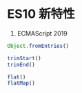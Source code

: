 # ES10 新特性

1. ECMAScript 2019

```js
Object.fromEntries()

trimStart()
trimEnd()

flat()
flatMap()
```


